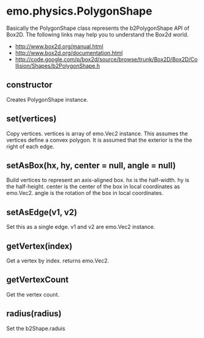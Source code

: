 # emo.physics.PolygonShape #

Basically the PolygonShape class represents the b2PolygonShape API of Box2D.  The following links may help you to understand the Box2d world.

  * http://www.box2d.org/manual.html
  * http://www.box2d.org/documentation.html
  * http://code.google.com/p/box2d/source/browse/trunk/Box2D/Box2D/Collision/Shapes/b2PolygonShape.h

## constructor ##

Creates PolygonShape instance.

## set(vertices) ##

Copy vertices. vertices is array of emo.Vec2 instance. This assumes the vertices define a convex polygon. It is assumed that the exterior is the the right of each edge.

## setAsBox(hx, hy, center = null, angle = null) ##

Build vertices to represent an axis-aligned box. hx is the half-width. hy is the half-height. center is the center of the box in local coordinates as emo.Vec2. angle is the rotation of the box in local coordinates.

## setAsEdge(v1, v2) ##

Set this as a single edge. v1 and v2 are emo.Vec2 instance.

## getVertex(index) ##

Get a vertex by index. returns emo.Vec2.

## getVertexCount ##

Get the vertex count.

## radius(radius) ##

Set the b2Shape.raduis